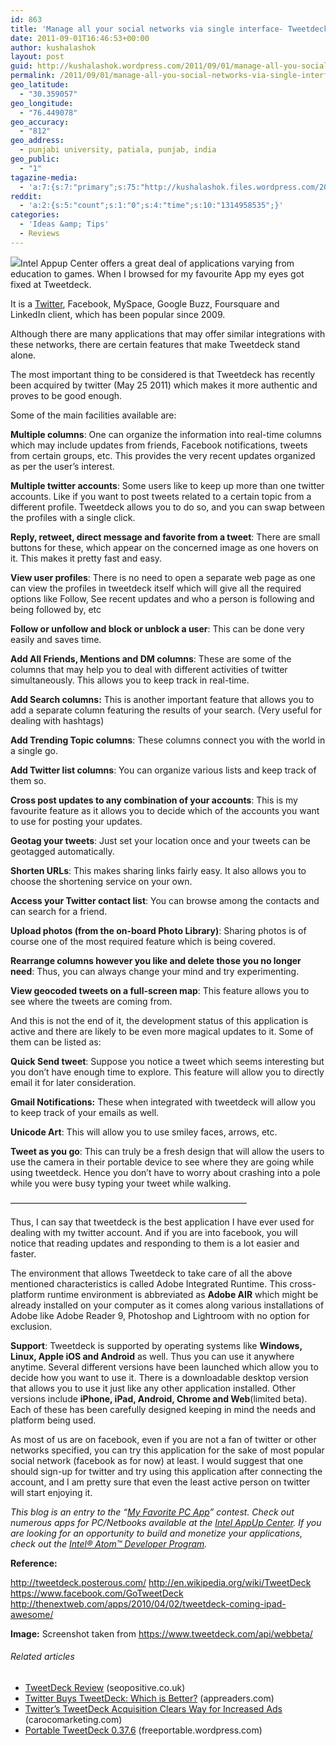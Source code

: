 ```yaml
---
id: 863
title: 'Manage all your social networks via single interface- Tweetdeck'
date: 2011-09-01T16:46:53+00:00
author: kushalashok
layout: post
guid: http://kushalashok.wordpress.com/2011/09/01/manage-all-you-social-networks-via-single-interface-tweetdeck/
permalink: /2011/09/01/manage-all-you-social-networks-via-single-interface-tweetdeck/
geo_latitude:
  - "30.359057"
geo_longitude:
  - "76.449078"
geo_accuracy:
  - "812"
geo_address:
  - punjabi university, patiala, punjab, india
geo_public:
  - "1"
tagazine-media:
  - 'a:7:{s:7:"primary";s:75:"http://kushalashok.files.wordpress.com/2011/09/090111_1116_manageallyo1.png";s:6:"images";a:1:{s:75:"http://kushalashok.files.wordpress.com/2011/09/090111_1116_manageallyo1.png";a:6:{s:8:"file_url";s:75:"http://kushalashok.files.wordpress.com/2011/09/090111_1116_manageallyo1.png";s:5:"width";s:3:"985";s:6:"height";s:3:"263";s:4:"type";s:5:"image";s:4:"area";s:6:"259055";s:9:"file_path";s:0:"";}}s:6:"videos";a:0:{}s:11:"image_count";s:1:"1";s:6:"author";s:8:"14208831";s:7:"blog_id";s:8:"13804338";s:9:"mod_stamp";s:19:"2011-09-01 19:28:18";}'
reddit:
  - 'a:2:{s:5:"count";s:1:"0";s:4:"time";s:10:"1314958535";}'
categories:
  - 'Ideas &amp; Tips'
  - Reviews
---
```

 ![](http://kushalashok.files.wordpress.com/2011/09/090111_1116_manageallyo1.png)Intel Appup Center offers a great deal of applications varying from education to games. When I browsed for my favourite App my eyes got fixed at Tweetdeck.

It is a [Twitter](http://en.wikipedia.org/wiki/Twitter "Twitter"), Facebook, MySpace, Google Buzz, Foursquare and LinkedIn client, which has been popular since 2009.

Although there are many applications that may offer similar integrations with these networks, there are certain features that make Tweetdeck stand alone.

The most important thing to be considered is that Tweetdeck has recently been acquired by twitter (May 25 2011) which makes it more authentic and proves to be good enough.

Some of the main facilities available are:

**Multiple columns**: One can organize the information into real-time columns which may include updates from friends, Facebook notifications, tweets from certain groups, etc. This provides the very recent updates organized as per the user&#8217;s interest.

**Multiple twitter accounts**: Some users like to keep up more than one twitter accounts. Like if you want to post tweets related to a certain topic from a different profile. Tweetdeck allows you to do so, and you can swap between the profiles with a single click.

**Reply, retweet, direct message and favorite from a tweet**: There are small buttons for these, which appear on the concerned image as one hovers on it. This makes it pretty fast and easy.

**View user profiles**: There is no need to open a separate web page as one can view the profiles in tweetdeck itself which will give all the required options like Follow, See recent updates and who a person is following and being followed by, etc

**Follow or unfollow and block or unblock a user**: This can be done very easily and saves time.

**Add All Friends, Mentions and DM columns**: These are some of the columns that may help you to deal with different activities of twitter simultaneously. This allows you to keep track in real-time.

**Add Search columns:** This is another important feature that allows you to add a separate column featuring the results of your search. (Very useful for dealing with hashtags)

**Add Trending Topic columns**: These columns connect you with the world in a single go.

**Add Twitter list columns**: You can organize various lists and keep track of them so.

**Cross post updates to any combination of your accounts**: This is my favourite feature as it allows you to decide which of the accounts you want to use for posting your updates.

**Geotag your tweets**: Just set your location once and your tweets can be geotagged automatically.

**Shorten URLs**: This makes sharing links fairly easy. It also allows you to choose the shortening service on your own.

**Access your Twitter contact list**: You can browse among the contacts and can search for a friend.

**Upload photos (from the on-board Photo Library)**: Sharing photos is of course one of the most required feature which is being covered.

**Rearrange columns however you like and delete those you no longer need**: Thus, you can always change your mind and try experimenting.

**View geocoded tweets on a full-screen map**: This feature allows you to see where the tweets are coming from.

And this is not the end of it, the development status of this application is active and there are likely to be even more magical updates to it. Some of them can be listed as:

**Quick Send tweet**: Suppose you notice a tweet which seems interesting but you don&#8217;t have enough time to explore. This feature will allow you to directly email it for later consideration.

**Gmail Notifications:** These when integrated with tweetdeck will allow you to keep track of your emails as well.

**Unicode Art**: This will allow you to use smiley faces, arrows, etc.

**Tweet as you go**: This can truly be a fresh design that will allow the users to use the camera in their portable device to see where they are going while using tweetdeck. Hence you don&#8217;t have to worry about crashing into a pole while you were busy typing your tweet while walking.
  
&#8212;&#8212;&#8212;&#8212;&#8212;&#8212;&#8212;&#8212;&#8212;&#8212;&#8212;&#8212;&#8212;&#8212;&#8212;&#8212;&#8212;&#8212;&#8212;&#8212;&#8212;&#8212;&#8212;&#8212;&#8212;&#8212;&#8212;

Thus, I can say that tweetdeck is the best application I have ever used for dealing with my twitter account. And if you are into facebook, you will notice that reading updates and responding to them is a lot easier and faster.

The environment that allows Tweetdeck to take care of all the above mentioned characteristics is called Adobe Integrated Runtime. This cross-platform runtime environment is abbreviated as **Adobe AIR** which might be already installed on your computer as it comes along various installations of Adobe like Adobe Reader 9, Photoshop and Lightroom with no option for exclusion.

**Support**: Tweetdeck is supported by operating systems like **Windows, Linux, Apple iOS and Android** as well. Thus you can use it anywhere anytime. Several different versions have been launched which allow you to decide how you want to use it. There is a downloadable desktop version that allows you to use it just like any other application installed. Other versions include **iPhone, iPad, Android, Chrome and Web**(limited beta). Each of these has been carefully designed keeping in mind the needs and platform being used.

As most of us are on facebook, even if you are not a fan of twitter or other networks specified, you can try this application for the sake of most popular social network (facebook as for now) at least. I would suggest that one should sign-up for twitter and try using this application after connecting the account, and I am pretty sure that even the least active person on twitter will start enjoying it.

_This blog is an entry to the &#8220;<a href="http://bit.ly/MyFavPCapp" target="_blank">My Favorite PC App</a>&#8221; contest. Check out numerous apps for PC/Netbooks available at the <a href="http://bit.ly/Indi-AppUp" target="_blank">Intel AppUp Center</a>. If you are looking for an opportunity to build and monetize your applications, check out the <a href="http://intel.ly/Indi-IADP" target="_blank">Intel® Atom™ Developer Program</a>._
  
**Reference:**

<http://tweetdeck.posterous.com/> <http://en.wikipedia.org/wiki/TweetDeck> <https://www.facebook.com/GoTweetDeck> <http://thenextweb.com/apps/2010/04/02/tweetdeck-coming-ipad-awesome/>
  
**Image:** Screenshot taken from <https://www.tweetdeck.com/api/webbeta/>

<h6 class="zemanta-related-title" style="font-size:1em;">
  Related articles
</h6>

<ul class="zemanta-article-ul">
  <li class="zemanta-article-ul-li">
    <a href="http://www.seopositive.co.uk/blog/tweetdeck-review">TweetDeck Review</a> (seopositive.co.uk)
  </li>
  <li class="zemanta-article-ul-li">
    <a href="http://www.appreaders.com/?p=1134">Twitter Buys TweetDeck: Which is Better?</a> (appreaders.com)
  </li>
  <li class="zemanta-article-ul-li">
    <a href="http://www.carocomarketing.com/internet-marketing-blog/blog-posts/items/twitters-tweetdeck-acquisition-clears-way-for-increased-ads.html">Twitter&#8217;s TweetDeck Acquisition Clears Way for Increased Ads</a> (carocomarketing.com)
  </li>
  <li class="zemanta-article-ul-li">
    <a href="http://freeportable.wordpress.com/2011/07/21/portable-tweetdeck-0-37-6/">Portable TweetDeck 0.37.6</a> (freeportable.wordpress.com)
  </li>
</ul>